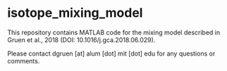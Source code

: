 # isotope_mixing_model
This repository contains MATLAB code for the mixing model described in Gruen et al., 2018 (DOI: 10.1016/j.gca.2018.06.029).

Please contact dgruen [at] alum [dot] mit [dot] edu for any questions or comments.
